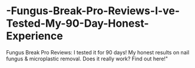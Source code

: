 # -Fungus-Break-Pro-Reviews-I-ve-Tested-My-90-Day-Honest-Experience
Fungus Break Pro Reviews: I tested it for 90 days! My honest results on nail fungus &amp; microplastic removal. Does it really work? Find out here!"
